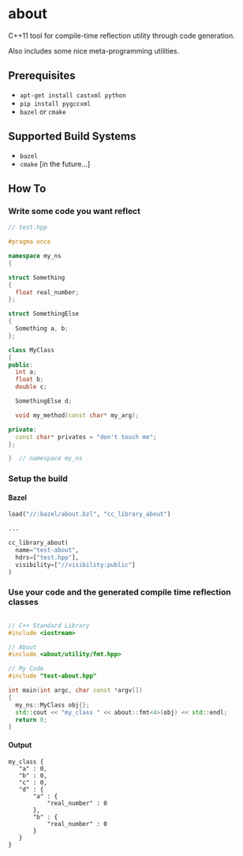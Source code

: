 # about

C++11 tool for compile-time reflection utility through code generation.

Also includes some nice meta-programming utilities.

## Prerequisites

- `apt-get install castxml python`
- `pip install pygccxml`
- `bazel` or `cmake`

## Supported Build Systems

- `bazel`
- `cmake` [in the future...]

## How To

### Write some code you want reflect


```c++
// test.hpp

#pragma once

namespace my_ns
{

struct Something
{
  float real_number;
};

struct SomethingElse
{
  Something a, b;
};

class MyClass
{
public:
  int a;
  float b;
  double c;

  SomethingElse d;

  void my_method(const char* my_arg);

private:
  const char* privates = "don't touch me";
};

}  // namespace my_ns
```

### Setup the build

#### Bazel

```py
load("//:bazel/about.bzl", "cc_library_about")

...

cc_library_about(
  name="test-about",
  hdrs=["test.hpp"],
  visibility=["//visibility:public"]
)
```

### Use your code and the generated compile time reflection classes

```c++

// C++ Standard Library
#include <iostream>

// About
#include <about/utility/fmt.hpp>

// My Code
#include "test-about.hpp"

int main(int argc, char const *argv[])
{
  my_ns::MyClass obj{};
  std::cout << "my_class " << about::fmt<4>(obj) << std::endl;
  return 0;
}
```

#### Output
```
my_class {
   "a" : 0,
   "b" : 0,
   "c" : 0,
   "d" : {
       "a" : {
           "real_number" : 0
       },
       "b" : {
           "real_number" : 0
       }
   }
}
```
